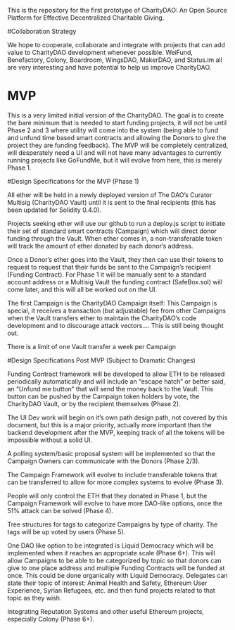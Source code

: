 This is the repository for the first prototype of CharityDAO: An Open Source Platform for Effective Decentralized Charitable Giving.

#Collaboration Strategy

We hope to cooperate, collaborate and integrate with projects that can add value to CharityDAO development whenever possible. WeiFund, Benefactory, Colony, Boardroom, WingsDAO, MakerDAO, and Status.im all are very interesting and have potential to help us improve CharityDAO.


# MVP


This is a very limited initial version of the CharityDAO. The goal is to create the bare minimum that is needed to start funding projects, it will not be until Phase 2 and 3 where utility will come into the system (being able to fund and unfund time based smart contracts and allowing the Donors to give the project they are funding feedback). The MVP will be completely centralized, will desperately need a UI and will not have many advantages to currently running projects like GoFundMe, but it will evolve from here, this is merely Phase 1. 


#Design Specifications for the MVP (Phase 1)


All ether will be held in a newly deployed version of The DAO’s Curator Multisig (CharityDAO Vault) until it is sent to the final recipients (this has been updated for Solidity 0.4.0). 


Projects seeking ether will use our github to run a deploy.js script to initiate their set of standard smart contracts (Campaign) which will direct donor funding through the Vault. When ether comes in, a non-transferable token will track the amount of ether donated by each donor’s address. 


Once a Donor’s ether goes into the Vault, they then can use their tokens to request to request that their funds be sent to the Campaign’s recipient (Funding Contract). For Phase 1 it will be manually sent to a standard account address or a Multisig Vault the funding contract (SafeBox.sol) will come later, and this will all be worked out on the UI.


The first Campaign is the CharityDAO Campaign itself: This Campaign is special, it receives a transaction (but adjustable) fee from other Campaigns when the Vault transfers ether to maintain the CharityDAO’s code development and to discourage attack vectors…. This is still being thought out.


There is a limit of one Vault transfer a week per Campaign


#Design Specifications Post MVP (Subject to Dramatic Changes)


Funding Contract framework will be developed to allow ETH to be released periodically automatically and will include an “escape hatch” or better said, an “Unfund me button” that will send the money back to the Vault. This button can be pushed by the Campaign token holders by vote, the CharityDAO Vault, or by the recipient themselves (Phase 2). 


The UI Dev work will begin on it’s own path design path, not covered by this document, but this is a major priority, actually more important than the backend development after the MVP, keeping track of all the tokens will be impossible without a solid UI.


A polling system/basic proposal system will be implemented so that the Campaign Owners can communicate with the Donors (Phase 2/3).


The Campaign Framework will evolve to include transferable tokens that can be transferred to allow for more complex systems to evolve (Phase 3). 


People will only control the ETH that they donated in Phase 1, but the Campaign Framework will evolve to have more DAO-like options, once the 51% attack can be solved (Phase 4).


Tree structures for tags to categorize Campaigns by type of charity. The tags will be up voted by users (Phase 5).


One DAO like option to be integrated is Liquid Democracy which will be implemented when it reaches an appropriate scale (Phase 6+). This will allow Campaigns to be able to be categorized by topic so that donors can give to one place address and multiple Funding Contracts will be funded at once. This could be done organically with Liquid Democracy. Delegates can state their topic of interest: Animal Health and Safety, Ethereum User Experience, Syrian Refugees, etc. and then fund projects related to that topic as they wish.


Integrating Reputation Systems and other useful Ethereum projects, especially Colony (Phase 6+). 

